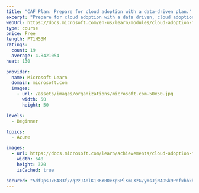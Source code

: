 ```yaml
---
title: "CAF Plan: Prepare for cloud adoption with a data-driven plan."
excerpt: "Prepare for cloud adoption with a data driven, cloud adoption plan from CAF. For new innovations, learn from others who have used the target platforms. For migrations, understand how to evaluate your assets and plan the efforts required to move them to the cloud."
webUrl: https://docs.microsoft.com/en-us/learn/modules/cloud-adoption-framework-plan/
type: course
price: Free
length: PT1H53M
ratings:
  count: 19
  average: 4.8421054
heat: 130

provider:
  name: Microsoft Learn
  domain: microsoft.com
  images:
    - url: /assets/images/organizations/microsoft.com-50x50.jpg
      width: 50
      height: 50

levels:
  - Beginner

topics:
  - Azure

images:
  - url: https://docs.microsoft.com/learn/achievements/cloud-adoption-framework-plan-social.png
    width: 640
    height: 320
    isCached: true

secured: "5df9psJxBA83f//q2zJAnlK1R6YBDeXpSPlKmLXzG/ymsJjNAOSk9PnfxhbkhA9ISFBcgd202jzYkqn+uHEdrQWbAigh5KvZKwM/vh6pxyxxAr9Hc4XrtmCzae37LnBNluUlNTKswtw3VsXkebkarYryyox0wxcM1kxYwmzuZiboij0km8G8csO+2gB92+0rS400xTXh3+pGNcQUPABBFkjyAZXJrUPdzLT8HwnZKtoOVHtoVTqCx3MyMU08AoNqT436wvu/As+ScL+BAndEpUzGJZghPZHSLtOukwUWU9tZDfFqWstFltn17/8Ge30oqgNMUhIx2Z5vneAwUOXD8a5axPqRypLEGXIKHIBRTyy2/mw8B1CngJije3nzeXWCu0dOnX+FXXhdxWQITzFAtJ91u9ol0uAVu/T1aTLXPaU=;Q4WvMmLhb/Yp9OpfRzQyDw=="
---
```


